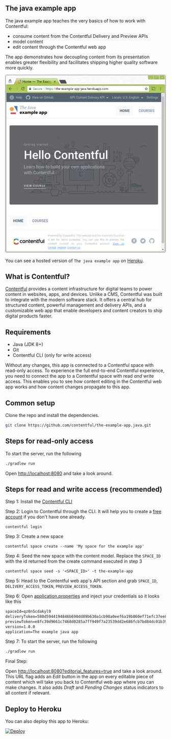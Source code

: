 ## The java example app

The java example app teaches the very basics of how to work with Contentful:

- consume content from the Contentful Delivery and Preview APIs
- model content
- edit content through the Contentful web app

The app demonstrates how decoupling content from its presentation enables greater flexibility and facilitates shipping higher quality software more quickly.

![screenshot](/src/main/resources/static/screenshots/hello-world.png)

You can see a hosted version of `The java example app` on <a href="https://the-example-app-java.herokuapp.com/" target="_blank">Heroku</a>.

## What is Contentful?

[Contentful](https://www.contentful.com) provides a content infrastructure for digital teams to power content in websites, apps, and devices. Unlike a CMS, Contentful was built to integrate with the modern software stack. It offers a central hub for structured content, powerful management and delivery APIs, and a customizable web app that enable developers and content creators to ship digital products faster.

## Requirements

* Java (JDK 8+)
* Git
* Contentful CLI (only for write access)

Without any changes, this app is connected to a Contentful space with read-only access. To experience the full end-to-end Contentful experience, you need to connect the app to a Contentful space with read _and_ write access. This enables you to see how content editing in the Contentful web app works and how content changes propagate to this app.

## Common setup

Clone the repo and install the dependencies.

```bash
git clone https://github.com/contentful/the-example-app.java.git
```

## Steps for read-only access

To start the server, run the following

```bash
./gradlew run
```

Open [http://localhost:8080](http://localhost:8080) and take a look around.


## Steps for read and write access (recommended)

Step 1: Install the [Contentful CLI](https://www.npmjs.com/package/contentful-cli)

Step 2: Login to Contentful through the CLI. It will help you to create a [free account](https://www.contentful.com/sign-up/) if you don't have one already.
```
contentful login
```
Step 3: Create a new space
```
contentful space create --name 'My space for the example app'
```
Step 4: Seed the new space with the content model. Replace the `SPACE_ID` with the id returned from the create command executed in step 3
```
contentful space seed -s '<SPACE_ID>' -t the-example-app
```
Step 5: Head to the Contentful web app's API section and grab `SPACE_ID`, `DELIVERY_ACCESS_TOKEN`, `PREVIEW_ACCESS_TOKEN`.

Step 6: Open [application.properties](/src/main/resources/application.properties) and inject your credentials so it looks like this

```
spaceId=qz0n5cdakyl9
deliveryToken=580d5944194846b690dd89b630a1cb98a0eef6a19b860ef71efc37ee8076ddb8
previewToken=e8fc39d9661c7468d0285a7ff949f7a23539dd2e686fcb7bd84dc01b392d698b
version=1.0.0
application=The example java app
```

Step 7: To start the server, run the following

```bash
./gradlew run
```

Final Step:

Open [http://localhost:8080?editorial_features=true](http://localhost:8080?editorial_features=true) and take a look around. This URL flag adds an _Edit_ button in the app on every editable piece of content which will take you back to Contentful web app where you can make changes. It also adds _Draft_ and _Pending Changes_ status indicators to all content if relevant.

## Deploy to Heroku
You can also deploy this app to Heroku:

[![Deploy](https://www.herokucdn.com/deploy/button.svg)](https://heroku.com/deploy)

